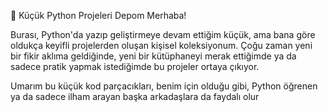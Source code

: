 🐍 Küçük Python Projeleri Depom
Merhaba!

Burası, Python'da yazıp geliştirmeye devam ettiğim küçük, ama bana göre oldukça keyifli projelerden oluşan kişisel koleksiyonum. Çoğu zaman yeni bir fikir aklıma geldiğinde, yeni bir kütüphaneyi merak ettiğimde ya da sadece pratik yapmak istediğimde bu projeler ortaya çıkıyor.

Umarım bu küçük kod parçacıkları, benim için olduğu gibi, Python öğrenen ya da sadece ilham arayan başka arkadaşlara da faydalı olur
